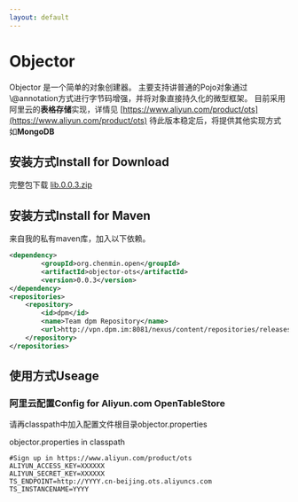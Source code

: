 ```yaml
---
layout: default
---
```


# [](#objector-1)Objector

Objector 是一个简单的对象创建器。
主要支持讲普通的Pojo对象通过\\@annotation方式进行字节码增强，并将对象直接持久化的微型框架。
目前采用阿里云的**表格存储**实现，详情见
[https://www.aliyun.com/product/ots](https://www.aliyun.com/product/ots)
待此版本稳定后，将提供其他实现方式如**MongoDB**

## [](#download-install)安装方式Install for Download

完整包下载 [lib.0.0.3.zip](assets/download/lib.0.0.3.zip)

## [](#maven-install)安装方式Install for Maven

来自我的私有maven库，加入以下依赖。

```xml
<dependency>
		<groupId>org.chenmin.open</groupId>
		<artifactId>objector-ots</artifactId>
		<version>0.0.3</version>
</dependency>
<repositories>
	<repository>
		<id>dpm</id>
		<name>Team dpm Repository</name>
		<url>http://vpn.dpm.im:8081/nexus/content/repositories/releases/</url>
	</repository>
</repositories>
```

## [](#Useage)使用方式Useage 

### 阿里云配置Config for Aliyun.com OpenTableStore

请再classpath中加入配置文件根目录objector.properties

objector.properties in classpath 

```
#Sign up in https://www.aliyun.com/product/ots
ALIYUN_ACCESS_KEY=XXXXXX
ALIYUN_SECRET_KEY=XXXXXX
TS_ENDPOINT=http://YYYY.cn-beijing.ots.aliyuncs.com
TS_INSTANCENAME=YYYY
```
